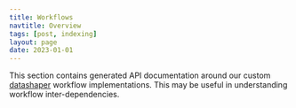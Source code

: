 ```yaml
---
title: Workflows
navtitle: Overview
tags: [post, indexing]
layout: page
date: 2023-01-01
---
```


This section contains generated API documentation around our custom [datashaper](https://github.com/microsoft/datashaper) workflow implementations. This may be useful in understanding workflow inter-dependencies.
